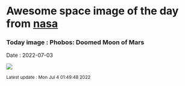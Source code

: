 
# Awesome space image of the day from [nasa](https://api.nasa.gov/)

### Today image : Phobos: Doomed Moon of Mars

Date : 2022-07-03


![](https://apod.nasa.gov/apod/image/2207/Phobos_MRO_960.jpg)

<small>Latest update : Mon Jul  4 01:49:48 2022</small>


